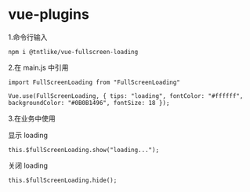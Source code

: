 # vue-plugins

1.命令行输入

`npm i @tntlike/vue-fullscreen-loading`

2.在 main.js 中引用

`import FullScreenLoading from "FullScreenLoading"`

`Vue.use(FullScreenLoading, { tips: "loading", fontColor: "#ffffff", backgroundColor: "#0B0B1496", fontSize: 18 });`

3.在业务中使用

显示 loading

`this.$fullScreenLoading.show("loading...");`

关闭 loading

`this.$fullScreenLoading.hide();`
